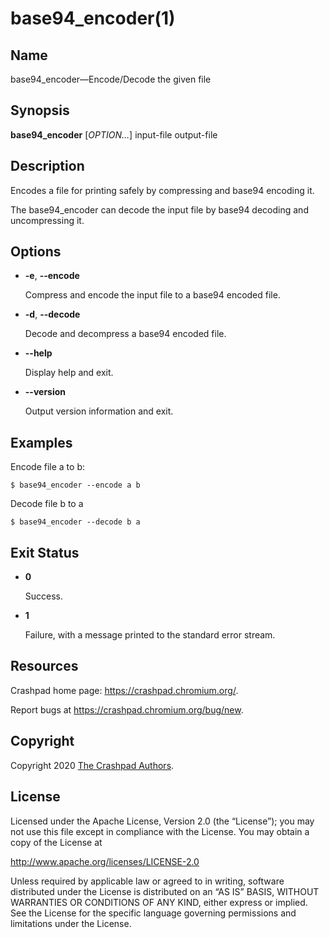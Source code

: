 <!--
Copyright 2020 The Crashpad Authors. All rights reserved.

Licensed under the Apache License, Version 2.0 (the "License");
you may not use this file except in compliance with the License.
You may obtain a copy of the License at

    http://www.apache.org/licenses/LICENSE-2.0

Unless required by applicable law or agreed to in writing, software
distributed under the License is distributed on an "AS IS" BASIS,
WITHOUT WARRANTIES OR CONDITIONS OF ANY KIND, either express or implied.
See the License for the specific language governing permissions and
limitations under the License.
-->

# base94_encoder(1)

## Name

base94_encoder—Encode/Decode the given file

## Synopsis

**base94_encoder** [_OPTION…_] input-file output-file

## Description

Encodes a file for printing safely by compressing and base94 encoding it.

The base94_encoder can decode the input file by base94 decoding and
uncompressing it.

## Options

 * **-e**, **--encode**

   Compress and encode the input file to a base94 encoded file.

 * **-d**, **--decode**

   Decode and decompress a base94 encoded file.

 * **--help**

   Display help and exit.

 * **--version**

   Output version information and exit.

## Examples

Encode file a to b:

```
$ base94_encoder --encode a b
```

Decode file b to a

```
$ base94_encoder --decode b a
```

## Exit Status

 * **0**

   Success.

 * **1**

   Failure, with a message printed to the standard error stream.


## Resources

Crashpad home page: https://crashpad.chromium.org/.

Report bugs at https://crashpad.chromium.org/bug/new.

## Copyright

Copyright 2020 [The Crashpad
Authors](https://chromium.googlesource.com/crashpad/crashpad/+/main/AUTHORS).

## License

Licensed under the Apache License, Version 2.0 (the “License”);
you may not use this file except in compliance with the License.
You may obtain a copy of the License at

  http://www.apache.org/licenses/LICENSE-2.0

Unless required by applicable law or agreed to in writing, software
distributed under the License is distributed on an “AS IS” BASIS,
WITHOUT WARRANTIES OR CONDITIONS OF ANY KIND, either express or implied.
See the License for the specific language governing permissions and
limitations under the License.
